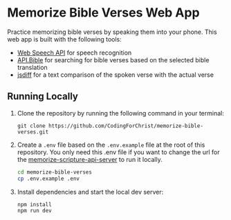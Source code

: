 # Memorize Bible Verses Web App

Practice memorizing bible verses by speaking them into your phone. This web app is built with the following tools:

- [Web Speech API](https://developer.mozilla.org/en-US/docs/Web/API/Web_Speech_API) for speech recognition
- [API.Bible](https://scripture.api.bible/) for searching for bible verses based on the selected bible translation
- [jsdiff](https://www.npmjs.com/package/diff) for a text comparison of the spoken verse with the actual verse

## Running Locally

1. Clone the repository by running the following command in your terminal:
   ```
   git clone https://github.com/CodingForChrist/memorize-bible-verses.git
   ```
2. Create a `.env` file based on the `.env.example` file at the root of this repository. You only need this .env file if you want to change the url for the [memorize-scripture-api-server](https://github.com/CodingForChrist/memorize-scripture-api-server) to run it locally.

   ```bash
   cd memorize-bible-verses
   cp .env.example .env
   ```

3. Install dependencies and start the local dev server:
   ```bash
   npm install
   npm run dev
   ```

